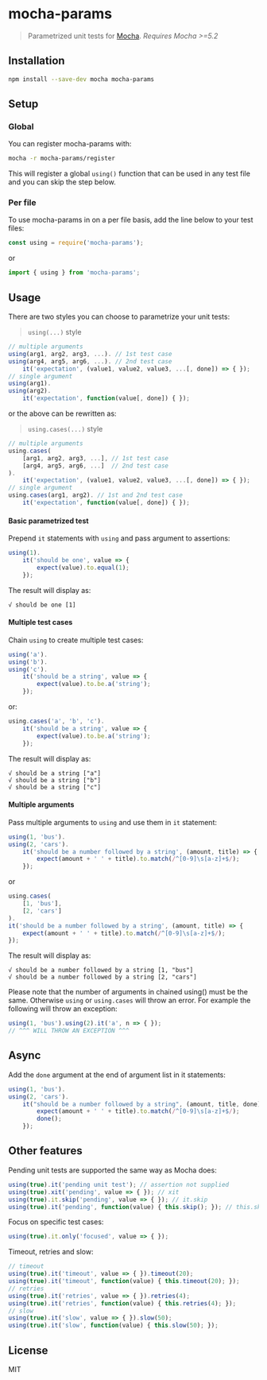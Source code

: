 ﻿# mocha-params

> Parametrized unit tests for [Mocha](https://github.com/mochajs/mocha). _Requires Mocha >=5.2_

## Installation

```sh
npm install --save-dev mocha mocha-params
```

## Setup

### Global

You can register mocha-params with:

```sh
mocha -r mocha-params/register
```

This will register a global `using()` function that can be used in any test file and you can skip the step below.

### Per file

To use mocha-params in on a per file basis, add the line below to your test files:

```javascript
const using = require('mocha-params');
```

or

```typescript
import { using } from 'mocha-params';
```

## Usage

There are two styles you can choose to parametrize your unit tests:

> `using(...)` style

```javascript
// multiple arguments
using(arg1, arg2, arg3, ...). // 1st test case
using(arg4, arg5, arg6, ...). // 2nd test case
    it('expectation', (value1, value2, value3, ...[, done]) => { });
// single argument
using(arg1).
using(arg2).
    it('expectation', function(value[, done]) { });
```

or the above can be rewritten as:

> `using.cases(...)` style

```javascript
// multiple arguments
using.cases(
    [arg1, arg2, arg3, ...], // 1st test case
    [arg4, arg5, arg6, ...]  // 2nd test case
).
    it('expectation', (value1, value2, value3, ...[, done]) => { });
// single argument
using.cases(arg1, arg2). // 1st and 2nd test case
    it('expectation', function(value[, done]) { });
```

#### Basic parametrized test

Prepend `it` statements with `using` and pass argument to assertions:

```javascript
using(1).
    it('should be one', value => {
        expect(value).to.equal(1);
    });
```

The result will display as:

```
√ should be one [1]
```
#### Multiple test cases

Chain `using` to create multiple test cases:

```javascript
using('a').
using('b').
using('c').
    it('should be a string', value => {
        expect(value).to.be.a('string');
    });
```

or:

```javascript
using.cases('a', 'b', 'c').
    it('should be a string', value => {
        expect(value).to.be.a('string');
    });
```

The result will display as:

```
√ should be a string ["a"]
√ should be a string ["b"]
√ should be a string ["c"]
```

#### Multiple arguments

Pass multiple arguments to `using` and use them in `it` statement:

```javascript
using(1, 'bus').
using(2, 'cars').
    it('should be a number followed by a string', (amount, title) => {
        expect(amount + ' ' + title).to.match(/^[0-9]\s[a-z]+$/);
    });
```

or

```javascript
using.cases(
    [1, 'bus'],
    [2, 'cars']
).
it('should be a number followed by a string', (amount, title) => {
    expect(amount + ' ' + title).to.match(/^[0-9]\s[a-z]+$/);
});
```

The result will display as:

```
√ should be a number followed by a string [1, "bus"]
√ should be a number followed by a string [2, "cars"]
```

Please note that the number of arguments in chained using() must be the same. Otherwise `using` or `using.cases` will throw an error. For example the following will throw an exception:

```javascript
using(1, 'bus').using(2).it('a', n => { });
// ^^^ WILL THROW AN EXCEPTION ^^^
```

## Async

Add the `done` argument at the end of argument list in it statements:

```javascript
using(1, 'bus').
using(2, 'cars').
    it("should be a number followed by a string", (amount, title, done) => {
        expect(amount + ' ' + title).to.match(/^[0-9]\s[a-z]+$/);
        done();
    });
```

## Other features

Pending unit tests are supported the same way as Mocha does:

```javascript
using(true).it('pending unit test'); // assertion not supplied
using(true).xit('pending', value => { }); // xit
using(true).it.skip('pending', value => { }); // it.skip
using(true).it('pending', function(value) { this.skip(); }); // this.skip
```

Focus on specific test cases:

```javascript
using(true).it.only('focused', value => { });
```

Timeout, retries and slow:

```javascript
// timeout
using(true).it('timeout', value => { }).timeout(20);
using(true).it('timeout', function(value) { this.timeout(20); });
// retries
using(true).it('retries', value => { }).retries(4);
using(true).it('retries', function(value) { this.retries(4); });
// slow
using(true).it('slow', value => { }).slow(50);
using(true).it('slow', function(value) { this.slow(50); });
```


## License

MIT